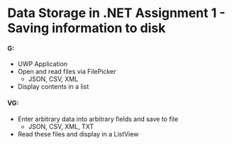 # Data Storage in .NET Assignment 1 - Saving information to disk

#### **G**:

-   UWP Application
-   Open and read files via FilePicker
    -   JSON, CSV, XML
-   Display contents in a list

#### **VG**:

-   Enter arbitrary data into arbitrary fields and save to file
    -   JSON, CSV, XML, TXT
-   Read these files and display in a ListView
